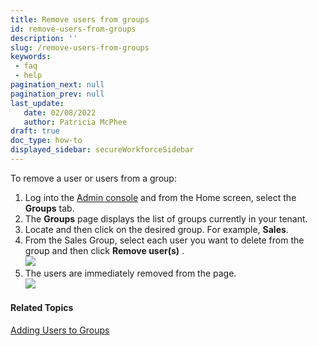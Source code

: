 ```yaml
---
title: Remove users from groups
id: remove-users-from-groups
description: ''
slug: /remove-users-from-groups
keywords: 
 - faq
 - help
pagination_next: null
pagination_prev: null
last_update: 
   date: 02/08/2022
   author: Patricia McPhee
draft: true
doc_type: how-to
displayed_sidebar: secureWorkforceSidebar
---
```



To remove a user or users from a group:

1.  Log into the [Admin console](/docs/secure-work/workforce-settings/admin-console/admin-console-login) and from the Home screen, select the **Groups** tab.
2.  The **Groups** page displays the list of groups currently in your tenant. 
3.  Locate and then click on the desired group. For example, **Sales**.
4.  From the Sales Group, select each user you want to delete from the group and then click **Remove user(s)** .  
    ![](/images/groups/delete_users_from_group_sales.PNG)
5.  The users are immediately removed from the page.  
    ![](/images/groups/updated_sales_group_after_users_removed.PNG)

#### Related Topics

[Adding Users to Groups](/docs/secure-work/workforce-settings/groups/adding-users-to-groups)